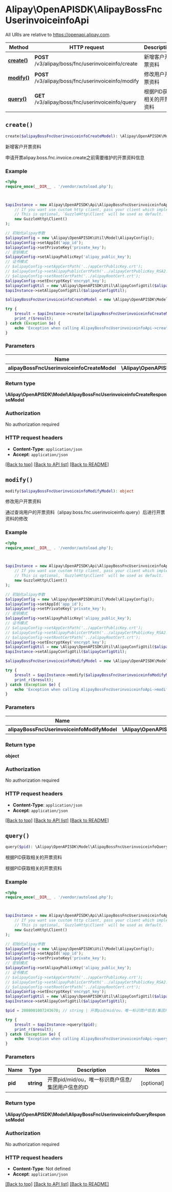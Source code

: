 # Alipay\OpenAPISDK\AlipayBossFncUserinvoiceinfoApi

All URIs are relative to https://openapi.alipay.com.

Method | HTTP request | Description
------------- | ------------- | -------------
[**create()**](AlipayBossFncUserinvoiceinfoApi.md#create) | **POST** /v3/alipay/boss/fnc/userinvoiceinfo/create | 新增客户开票资料
[**modify()**](AlipayBossFncUserinvoiceinfoApi.md#modify) | **POST** /v3/alipay/boss/fnc/userinvoiceinfo/modify | 修改用户开票资料
[**query()**](AlipayBossFncUserinvoiceinfoApi.md#query) | **GET** /v3/alipay/boss/fnc/userinvoiceinfo/query | 根据PID获取相关的开票资料


## `create()`

```php
create($alipayBossFncUserinvoiceinfoCreateModel): \Alipay\OpenAPISDK\Model\AlipayBossFncUserinvoiceinfoCreateResponseModel
```

新增客户开票资料

申请开票alipay.boss.fnc.invoice.create之前需要维护的开票资料信息

### Example

```php
<?php
require_once(__DIR__ . '/vendor/autoload.php');



$apiInstance = new Alipay\OpenAPISDK\Api\AlipayBossFncUserinvoiceinfoApi(
    // If you want use custom http client, pass your client which implements `GuzzleHttp\ClientInterface`.
    // This is optional, `GuzzleHttp\Client` will be used as default.
    new GuzzleHttp\Client()
);

// 初始化alipay参数
$alipayConfig = new \Alipay\OpenAPISDK\Util\Model\AlipayConfig();
$alipayConfig->setAppId('app_id');
$alipayConfig->setPrivateKey('private_key');
// 密钥模式
$alipayConfig->setAlipayPublicKey('alipay_public_key');
// 证书模式
// $alipayConfig->setAppCertPath('../appCertPublicKey.crt');
// $alipayConfig->setAlipayPublicCertPath('../alipayCertPublicKey_RSA2.crt');
// $alipayConfig->setRootCertPath('../alipayRootCert.crt');
$alipayConfig->setEncryptKey('encrypt_key');
$alipayConfigUtil = new \Alipay\OpenAPISDK\Util\AlipayConfigUtil($alipayConfig);
$apiInstance->setAlipayConfigUtil($alipayConfigUtil);

$alipayBossFncUserinvoiceinfoCreateModel = new \Alipay\OpenAPISDK\Model\AlipayBossFncUserinvoiceinfoCreateModel(); // \Alipay\OpenAPISDK\Model\AlipayBossFncUserinvoiceinfoCreateModel

try {
    $result = $apiInstance->create($alipayBossFncUserinvoiceinfoCreateModel);
    print_r($result);
} catch (Exception $e) {
    echo 'Exception when calling AlipayBossFncUserinvoiceinfoApi->create: ', $e->getMessage(), PHP_EOL;
}
```

### Parameters

Name | Type | Description  | Notes
------------- | ------------- | ------------- | -------------
 **alipayBossFncUserinvoiceinfoCreateModel** | **\Alipay\OpenAPISDK\Model\AlipayBossFncUserinvoiceinfoCreateModel**|  | [optional]

### Return type

**\Alipay\OpenAPISDK\Model\AlipayBossFncUserinvoiceinfoCreateResponseModel**

### Authorization

No authorization required

### HTTP request headers

- **Content-Type**: `application/json`
- **Accept**: `application/json`

[[Back to top]](#) [[Back to API list]](../../README.md#api-endpoints)
[[Back to README]](../../README.md)

## `modify()`

```php
modify($alipayBossFncUserinvoiceinfoModifyModel): object
```

修改用户开票资料

通过查询用户的开票资料（alipay.boss.fnc.userinvoiceinfo.query）后进行开票资料的修改

### Example

```php
<?php
require_once(__DIR__ . '/vendor/autoload.php');



$apiInstance = new Alipay\OpenAPISDK\Api\AlipayBossFncUserinvoiceinfoApi(
    // If you want use custom http client, pass your client which implements `GuzzleHttp\ClientInterface`.
    // This is optional, `GuzzleHttp\Client` will be used as default.
    new GuzzleHttp\Client()
);

// 初始化alipay参数
$alipayConfig = new \Alipay\OpenAPISDK\Util\Model\AlipayConfig();
$alipayConfig->setAppId('app_id');
$alipayConfig->setPrivateKey('private_key');
// 密钥模式
$alipayConfig->setAlipayPublicKey('alipay_public_key');
// 证书模式
// $alipayConfig->setAppCertPath('../appCertPublicKey.crt');
// $alipayConfig->setAlipayPublicCertPath('../alipayCertPublicKey_RSA2.crt');
// $alipayConfig->setRootCertPath('../alipayRootCert.crt');
$alipayConfig->setEncryptKey('encrypt_key');
$alipayConfigUtil = new \Alipay\OpenAPISDK\Util\AlipayConfigUtil($alipayConfig);
$apiInstance->setAlipayConfigUtil($alipayConfigUtil);

$alipayBossFncUserinvoiceinfoModifyModel = new \Alipay\OpenAPISDK\Model\AlipayBossFncUserinvoiceinfoModifyModel(); // \Alipay\OpenAPISDK\Model\AlipayBossFncUserinvoiceinfoModifyModel

try {
    $result = $apiInstance->modify($alipayBossFncUserinvoiceinfoModifyModel);
    print_r($result);
} catch (Exception $e) {
    echo 'Exception when calling AlipayBossFncUserinvoiceinfoApi->modify: ', $e->getMessage(), PHP_EOL;
}
```

### Parameters

Name | Type | Description  | Notes
------------- | ------------- | ------------- | -------------
 **alipayBossFncUserinvoiceinfoModifyModel** | **\Alipay\OpenAPISDK\Model\AlipayBossFncUserinvoiceinfoModifyModel**|  | [optional]

### Return type

**object**

### Authorization

No authorization required

### HTTP request headers

- **Content-Type**: `application/json`
- **Accept**: `application/json`

[[Back to top]](#) [[Back to API list]](../../README.md#api-endpoints)
[[Back to README]](../../README.md)

## `query()`

```php
query($pid): \Alipay\OpenAPISDK\Model\AlipayBossFncUserinvoiceinfoQueryResponseModel
```

根据PID获取相关的开票资料

根据PID获取相关的开票资料

### Example

```php
<?php
require_once(__DIR__ . '/vendor/autoload.php');



$apiInstance = new Alipay\OpenAPISDK\Api\AlipayBossFncUserinvoiceinfoApi(
    // If you want use custom http client, pass your client which implements `GuzzleHttp\ClientInterface`.
    // This is optional, `GuzzleHttp\Client` will be used as default.
    new GuzzleHttp\Client()
);

// 初始化alipay参数
$alipayConfig = new \Alipay\OpenAPISDK\Util\Model\AlipayConfig();
$alipayConfig->setAppId('app_id');
$alipayConfig->setPrivateKey('private_key');
// 密钥模式
$alipayConfig->setAlipayPublicKey('alipay_public_key');
// 证书模式
// $alipayConfig->setAppCertPath('../appCertPublicKey.crt');
// $alipayConfig->setAlipayPublicCertPath('../alipayCertPublicKey_RSA2.crt');
// $alipayConfig->setRootCertPath('../alipayRootCert.crt');
$alipayConfig->setEncryptKey('encrypt_key');
$alipayConfigUtil = new \Alipay\OpenAPISDK\Util\AlipayConfigUtil($alipayConfig);
$apiInstance->setAlipayConfigUtil($alipayConfigUtil);

$pid = 2088001007243670; // string | 开票pid/mid/ou，唯一标识商户信息/集团用户信息的ID

try {
    $result = $apiInstance->query($pid);
    print_r($result);
} catch (Exception $e) {
    echo 'Exception when calling AlipayBossFncUserinvoiceinfoApi->query: ', $e->getMessage(), PHP_EOL;
}
```

### Parameters

Name | Type | Description  | Notes
------------- | ------------- | ------------- | -------------
 **pid** | **string**| 开票pid/mid/ou，唯一标识商户信息/集团用户信息的ID | [optional]

### Return type

**\Alipay\OpenAPISDK\Model\AlipayBossFncUserinvoiceinfoQueryResponseModel**

### Authorization

No authorization required

### HTTP request headers

- **Content-Type**: Not defined
- **Accept**: `application/json`

[[Back to top]](#) [[Back to API list]](../../README.md#api-endpoints)
[[Back to README]](../../README.md)
